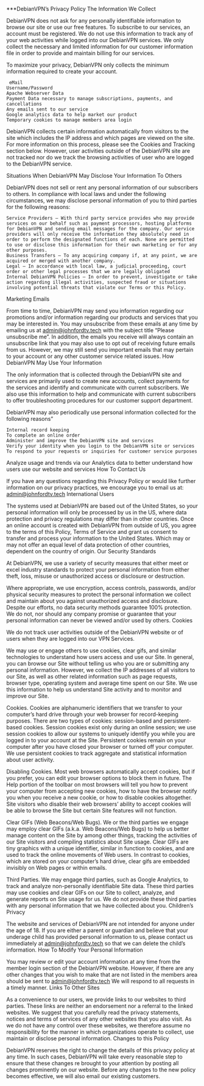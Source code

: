 ***DebianVPN’s Privacy Policy
The Information We Collect

DebianVPN does not ask for any personally identifiable information to browse our site or use our free features. To subscribe to our services, an account must be registered. We do not use this information to track any of your web activities while logged into our DebianVPN services. We only collect the necessary and limited information for our customer information file in order to provide and maintain billing for our services.

To maximize your privacy, DebianVPN only collects the minimum information required to create your account.

     eMail
    Username/Password
    Apache Webserver Data
    Payment Data necessary to manage subscriptions, payments, and cancellations
    Any emails sent to our service
    Google analytics data to help market our product
    Temporary cookies to manage members area login

DebianVPN collects certain information automatically from visitors to the site which includes the IP address and which pages are viewed on the site. For more information on this process, please see the Cookies and Tracking section below. However, user activities outside of the DebianVPN site are not tracked nor do we track the browsing activities of user who are logged to the DebianVPN service.
 
Situations When DebianVPN May Disclose Your Information To Others

DebianVPN does not sell or rent any personal information of our subscribers to others. In compliance with local laws and under the following circumstances, we may disclose personal information of you to third parties for the following reasons:

    Service Providers – With third party service provides who may provide services on our behalf such as payment processors, hosting platforms for DebianVPN and sending email messages for the company. Our service providers will only receive the information they absolutely need in order to perform the designated functions of each. None are permitted to use or disclose this information for their own marketing or for any other purposes.
    Business Transfers – To any acquiring company if, at any point, we are acquired or merged with another company.
    Legal – In accordance with local law, a judicial proceeding, court order or other legal processes that we are legally obligated
    Internal DebianVPN Policies – In order to prevent, investigate or take action regarding illegal activities, suspected fraud or situations involving potential threats that violate our Terms or this Policy.

 

 
Marketing Emails

From time to time, DebianVPN may send you information regarding our promotions and/or information regarding our products and services that you may be interested in. You may unsubscribe from these emails at any time by emailing us at admin@johnfordtv.tech with the subject title “Please unsubscribe me”. In addition, the emails you receive will always contain an unsubscribe link that you may also use to opt out of receiving future emails from us. However, we may still send you important emails that may pertain to your account or any other customer service related issues.
How DebianVPN May Use Your Information

The only information that is collected through the DebianVPN site and services are primarily used to create new accounts, collect payments for the services and identify and communicate with current subscribers. We also use this information to help and communicate with current subscribers to offer troubleshooting procedures for our customer support department.

DebianVPN may also periodically use personal information collected for the following reasons”

    Internal record keeping
    To complete an online order
    Administer and improve the DebianVPN site and services
    Verify your identity when you login to the DebianVPN site or services
    To respond to your requests or inquiries for customer service purposes

Analyze usage and trends via our Analytics data to better understand how users use our website and services
How To Contact Us

If you have any questions regarding this Privacy Policy or would like further information on our privacy practices, we encourage you to email us at: admin@johnfordtv.tech
International Users

The systems used at DebianVPN are based out of the United States, so your personal information will only be processed by us in the US, where data protection and privacy regulations may differ than in other countries. Once an online account is created with DebianVPN from outside of US, you agree to the terms of this Policy, Terms of Service and grant us consent to transfer and process your information to the United States. Which may or may not offer an equal level of data protection of other countries, dependent on the country of origin.
Our Security Standards

At DebianVPN, we use a variety of security measures that either meet or excel industry standards to protect your personal information from either theft, loss, misuse or unauthorized access or disclosure or destruction.

Where appropriate, we use encryption, access controls, passwords, and/or physical security measures to protect the personal information we collect and maintain about you against unauthorized access and disclosure. Despite our efforts, no data security methods guarantee 100% protection. We do not, nor should any company promise or guarantee that your personal information can never be viewed and/or used by others.
Cookies

We do not track user activities outside of the DebianVPN website or of users when they are logged into our VPN Services.

We may use or engage others to use cookies, clear gifs, and similar technologies to understand how users access and use our Site. In general, you can browse our Site without telling us who you are or submitting any personal information. However, we collect the IP addresses of all visitors to our Site, as well as other related information such as page requests, browser type, operating system and average time spent on our Site. We use this information to help us understand Site activity and to monitor and improve our Site.

Cookies. Cookies are alphanumeric identifiers that we transfer to your computer’s hard drive through your web browser for record-keeping purposes. There are two types of cookies: session-based and persistent-based cookies. Session cookies exist only during an online session; we use session cookies to allow our systems to uniquely identify you while you are logged in to your account at the Site. Persistent cookies remain on your computer after you have closed your browser or turned off your computer. We use persistent cookies to track aggregate and statistical information about user activity.

Disabling Cookies. Most web browsers automatically accept cookies, but if you prefer, you can edit your browser options to block them in future. The Help portion of the toolbar on most browsers will tell you how to prevent your computer from accepting new cookies, how to have the browser notify you when you receive a new cookie, or how to disable cookies altogether. Site visitors who disable their web browsers’ ability to accept cookies will be able to browse the Site but certain Site features will not function.

Clear GIFs (Web Beacons/Web Bugs). We or the third parties we engage may employ clear GIFs (a.k.a. Web Beacons/Web Bugs) to help us better manage content on the Site by among other things, tracking the activities of our Site visitors and compiling statistics about Site usage. Clear GIFs are tiny graphics with a unique identifier, similar in function to cookies, and are used to track the online movements of Web users. In contrast to cookies, which are stored on your computer’s hard drive, clear gifs are embedded invisibly on Web pages or within emails.

Third Parties. We may engage third parties, such as Google Analytics, to track and analyze non-personally identifiable Site data. These third parties may use cookies and clear GIFs on our Site to collect, analyze, and generate reports on Site usage for us. We do not provide these third parties with any personal information that we have collected about you.
Children’s Privacy

The website and services of DebianVPN are not intended for anyone under the age of 18. If you are either a parent or guardian and believe that your underage child has provided personal information to us, please contact us immediately at admin@johnfordtv.tech so that we can delete the child’s information.
How To Modify Your Personal Information

You may review or edit your account information at any time from the member login section of the DebianVPN website. However, if there are any other changes that you wish to make that are not listed in the members area should be sent to admin@johnfordtv.tech We will respond to all requests in a timely manner.
Links To Other Sites

As a convenience to our users, we provide links to our websites to third parties. These links are neither an endorsement nor a referral to the linked websites. We suggest that you carefully read the privacy statements, notices and terms of services of any other websites that you also visit. As we do not have any control over these websites, we therefore assume no responsibility for the manner in which organizations operate to collect, use maintain or disclose personal information.
Changes to this Policy

DebianVPN reserves the right to change the details of this privacy policy at any time. In such cases, DebianVPN will take every reasonable step to ensure that these changes re brought to your attention by posting all changes prominently on our website. Before any changes to the new policy becomes effective, we will also email our existing customers.
